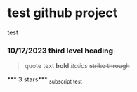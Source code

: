 # test github project
test 
### 10/17/2023 third level heading
> quote text
**bold** *italics*
 ~~strike through~~
> 
*** 3 stars***
<sub> subscript test </sub>
